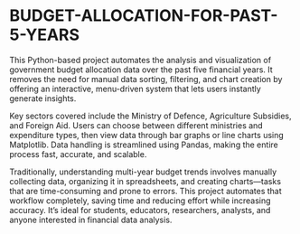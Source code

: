 # BUDGET-ALLOCATION-FOR-PAST-5-YEARS
This Python-based project automates the analysis and visualization of government budget allocation data over the past five financial years. It removes the need for manual data sorting, filtering, and chart creation by offering an interactive, menu-driven system that lets users instantly generate insights.

Key sectors covered include the Ministry of Defence, Agriculture Subsidies, and Foreign Aid. Users can choose between different ministries and expenditure types, then view data through bar graphs or line charts using Matplotlib. Data handling is streamlined using Pandas, making the entire process fast, accurate, and scalable.

Traditionally, understanding multi-year budget trends involves manually collecting data, organizing it in spreadsheets, and creating charts—tasks that are time-consuming and prone to errors. This project automates that workflow completely, saving time and reducing effort while increasing accuracy. It’s ideal for students, educators, researchers, analysts, and anyone interested in financial data analysis.
